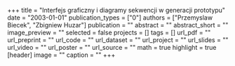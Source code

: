 +++
title = "Interfejs graficzny i diagramy sekwencji w generacji prototypu"
date = "2003-01-01"
publication_types = ["0"]
authors = ["Przemyslaw Biecek", "Zbigniew Huzar"]
publication = ""
abstract = ""
abstract_short = ""
image_preview = ""
selected = false
projects = []
tags = []
url_pdf = ""
url_preprint = ""
url_code = ""
url_dataset = ""
url_project = ""
url_slides = ""
url_video = ""
url_poster = ""
url_source = ""
math = true
highlight = true
[header]
image = ""
caption = ""
+++
